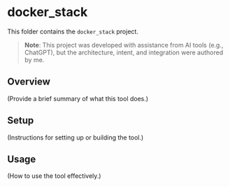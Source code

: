 # docker_stack

This folder contains the `docker_stack` project.

> **Note**: This project was developed with assistance from AI tools (e.g., ChatGPT), but the architecture, intent, and integration were authored by me.

## Overview
(Provide a brief summary of what this tool does.)

## Setup
(Instructions for setting up or building the tool.)

## Usage
(How to use the tool effectively.)
